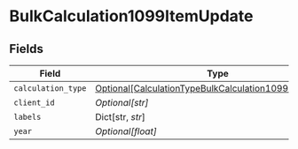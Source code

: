 # BulkCalculation1099ItemUpdate


## Fields

| Field                                                                                                                         | Type                                                                                                                          | Required                                                                                                                      | Description                                                                                                                   |
| ----------------------------------------------------------------------------------------------------------------------------- | ----------------------------------------------------------------------------------------------------------------------------- | ----------------------------------------------------------------------------------------------------------------------------- | ----------------------------------------------------------------------------------------------------------------------------- |
| `calculation_type`                                                                                                            | [Optional[CalculationTypeBulkCalculation1099ItemUpdate]](../../models/shared/calculationtypebulkcalculation1099itemupdate.md) | :heavy_minus_sign:                                                                                                            | N/A                                                                                                                           |
| `client_id`                                                                                                                   | *Optional[str]*                                                                                                               | :heavy_minus_sign:                                                                                                            | N/A                                                                                                                           |
| `labels`                                                                                                                      | Dict[str, *str*]                                                                                                              | :heavy_minus_sign:                                                                                                            | N/A                                                                                                                           |
| `year`                                                                                                                        | *Optional[float]*                                                                                                             | :heavy_minus_sign:                                                                                                            | N/A                                                                                                                           |